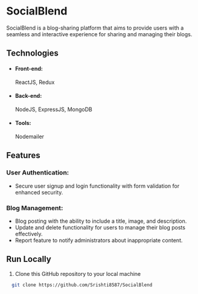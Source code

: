 # SocialBlend
 SocialBlend is a blog-sharing platform that aims to provide users with a seamless and interactive experience for sharing and managing their blogs.

## Technologies
- ####  Front-end:
    ReactJS, Redux
- ####  Back-end:
  NodeJS, ExpressJS, MongoDB
- ####  Tools:
   Nodemailer


## Features
### User Authentication:
- Secure user signup and login functionality with form validation for enhanced security.

### Blog Management:
- Blog posting with the ability to include a title, image, and description.
- Update and delete functionality for users to manage their blog posts effectively.
- Report feature to notify administrators about inappropriate content.

## Run Locally
1. Clone this GitHub repository to your local machine
```bash
  git clone https://github.com/Srishti8587/SocialBlend
```


